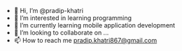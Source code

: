 - 👋 Hi, I’m @pradip-khatri
- 👀 I’m interested in learning programming
- 🌱 I’m currently learning mobile application development
- 💞️ I’m looking to collaborate on ...
- 📫 How to reach me pradip.khatri867@gmail.com

<!---
pradip-khatri/pradip-khatri is a ✨ special ✨ repository because its `README.md` (this file) appears on your GitHub profile.
You can click the Preview link to take a look at your changes.
--->
